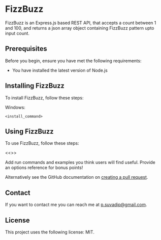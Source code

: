 # FizzBuzz

FizzBuzz is an Express.js based REST API, that accepts a count between 1 and 100,
and returns a json array object containing FizzBuzz pattern upto input count.


## Prerequisites

Before you begin, ensure you have met the following requirements:
* You have installed the latest version of Node.js

## Installing FizzBuzz

To install FizzBuzz, follow these steps:

Windows:
```
<install_command>
```
## Using FizzBuzz

To use FizzBuzz, follow these steps:

<<<url>>>

Add run commands and examples you think users will find useful. Provide an options reference for bonus points!

Alternatively see the GitHub documentation on [creating a pull request](https://help.github.com/en/github/collaborating-with-issues-and-pull-requests/creating-a-pull-request).

## Contact

If you want to contact me you can reach me at p.suvadip@gmail.com.

## License

This project uses the following license: MIT.




